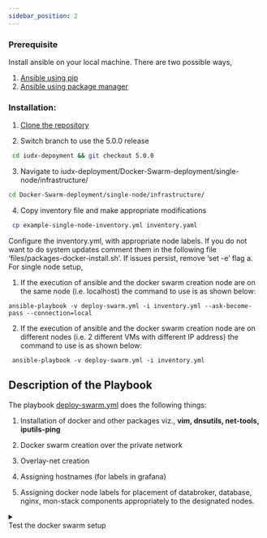 ```yaml
---
sidebar_position: 2
---
```






### Prerequisite

Install ansible on your local machine. There are two possible ways,<br/>
1. [Ansible using pip](https://docs.ansible.com/ansible/2.9/installation_guide/intro_installation.html#installing-ansible-with-pip)<br/>
2. [Ansible using package manager](https://docs.ansible.com/ansible/2.9/installation_guide/intro_installation.html#selecting-an-ansible-version-to-install)


### Installation:

1. [Clone the repository](<https://github.com/datakaveri/iudx-deployment.git>)

2. Switch branch to use the 5.0.0 release


```bash
 cd iudx-depoyment && git checkout 5.0.0 

```


3. Navigate to iudx-deployment/Docker-Swarm-deployment/single-node/infrastructure/ 
```bash
cd Docker-Swarm-deployment/single-node/infrastructure/ 
```

4. Copy inventory file and make appropriate modifications 

```bash
 cp example-single-node-inventory.yml inventory.yaml 
```

 Configure the inventory.yml, with appropriate node labels. If you do not want to do system updates comment them in the following file ‘files/packages-docker-install.sh’. If issues persist, remove ‘set -e’ flag
   a. For single node setup,

   1. If the execution of ansible and the docker swarm creation node are on the same node (i.e. localhost) the command to use is as shown below: 

```ansible
ansible-playbook -v deploy-swarm.yml -i inventory.yml --ask-become-pass --connection=local 
```

2. If the execution of ansible and the docker swarm creation node are on different nodes (i.e. 2 different VMs with different IP address) the command to use is as shown below: 

```ansible
 ansible-playbook -v deploy-swarm.yml -i inventory.yml 
```



## Description of the Playbook

The playbook [deploy-swarm.yml](https://github.com/datakaveri/iudx-deployment/blob/5.0.0/Docker-Swarm-deployment/single-node/infrastructure/deploy-swarm.yaml) does the following things:

1. Installation of docker and other packages viz., **vim, dnsutils, net-tools, iputils-ping**

2. Docker swarm creation over the private network 

3. Overlay-net creation

4. Assigning hostnames (for labels in grafana)

5. Assigning docker node labels for placement of databroker, database, nginx, mon-stack components appropriately to the designated nodes.

<details>
<summary><div class="test_color">Test the docker swarm setup</div></summary>

## Check whether the system is up?

- Login to manager node, execute the below command to check the status of nodes: 

   ```docker
   docker node ls 
   ```

  The output should be something similar to shown below:

   | ID  |  HOSTNAME  | STATUS | AVAILABILITY |  MANAGER STATUS |  ENGINE VERSION|
   |---|---|---|---|---|---|
   |9x6wifgf1bfeo8z3lji3fm1xq |single-node |  Ready | Active  |   Leader  |     20.10.12 |

   With this, the setup of docker-swarm in a VM/Node is successful.<br/>


## check the connectivity between containers on different nodes of docker swarm cluster

   - Bring up two busybox containers on two different vm’s attached to the overlay network.

   1. On first node

   1. Run busybox container

   ```bash
   docker run -itd –name busybox-1 –network overlay-net busybox sh 
   ``` 

   Get container IP address
   ```bash
   docker inspect busybox-1 
      ```
   Note the IPAddress under NetworkSettings.Network.overlay-net

   2. On second node:

      1. Run busybox container

         ```bash
         docker run -it –name busybox-1 –network overlay-net busybox sh 
         ```
4. Ping the first busybox container


 ping \<IPAddress-of-busybox-1\> 

If the pings are successful, Docker swarm and overlay network are correctly configured and working.
</details>

